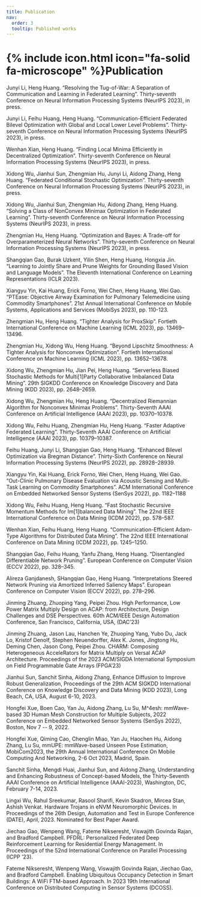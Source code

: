 ```yaml
---
title: Publication
nav:
  order: 3
  tooltip: Published works
---
```


# {% include icon.html icon="fa-solid fa-microscope" %}Publication

Junyi Li, Heng Huang. “Resolving the Tug-of-War: A Separation of Communication and Learning in Federated Learning”. Thirty-seventh Conference on Neural Information Processing Systems (NeurIPS 2023), in press.

Junyi Li, Feihu Huang, Heng Huang. “Communication-Efficient Federated Bilevel Optimization with Global and Local Lower Level Problems”. Thirty-seventh Conference on Neural Information Processing Systems (NeurIPS 2023), in press.

Wenhan Xian, Heng Huang. “Finding Local Minima Efficiently in Decentralized Optimization”. Thirty-seventh Conference on Neural Information Processing Systems (NeurIPS 2023), in press.

Xidong Wu, Jianhui Sun, Zhengmian Hu, Junyi Li, Aidong Zhang, Heng Huang. “Federated Conditional Stochastic Optimization”. Thirty-seventh Conference on Neural Information Processing Systems (NeurIPS 2023), in press.

Xidong Wu, Jianhui Sun, Zhengmian Hu, Aidong Zhang, Heng Huang. “Solving a Class of NonConvex Minimax Optimization in Federated Learning”. Thirty-seventh Conference on Neural Information Processing Systems (NeurIPS 2023), in press.

Zhengmian Hu, Heng Huang. “Optimization and Bayes: A Trade-off for Overparameterized Neural Networks”. Thirty-seventh Conference on Neural Information Processing Systems (NeurIPS 2023), in press.

Shangqian Gao, Burak Uzkent, Yilin Shen, Heng Huang, Hongxia Jin. “Learning to Jointly Share and Prune Weights for Grounding Based Vision and Language Models”. The Eleventh International Conference on Learning Representations (ICLR 2023).

Xiangyu Yin, Kai Huang, Erick Forno, Wei Chen, Heng Huang, Wei Gao. “PTEase: Objective Airway Examination for Pulmonary Telemedicine using Commodity Smartphones”. 21st Annual International Conference on Mobile Systems, Applications and Services (MobiSys 2023), pp. 110-123.

Zhengmian Hu, Heng Huang. “Tighter Analysis for ProxSkip”. Fortieth International Conference on Machine Learning (ICML 2023), pp. 13469–13496.

Zhengmian Hu, Xidong Wu, Heng Huang. “Beyond Lipschitz Smoothness: A Tighter Analysis for Nonconvex Optimization”. Fortieth International Conference on Machine Learning (ICML 2023), pp. 13652–13678.

Xidong Wu, Zhengmian Hu, Jian Pei, Heng Huang. “Serverless Biased Stochastic Methods for Multi[1]Party Collaborative Imbalanced Data Mining”. 29th SIGKDD Conference on Knowledge Discovery and Data Mining (KDD 2023), pp. 2648–2659.

Xidong Wu, Zhengmian Hu, Heng Huang. “Decentralized Riemannian Algorithm for Nonconvex Minimax Problems”. Thirty-Seventh AAAI Conference on Artificial Intelligence (AAAI 2023), pp. 10370–10378.

Xidong Wu, Feihu Huang, Zhengmian Hu, Heng Huang. “Faster Adaptive Federated Learning”. Thirty-Seventh AAAI Conference on Artificial Intelligence (AAAI 2023), pp. 10379–10387.

Feihu Huang, Junyi Li, Shangqian Gao, Heng Huang. “Enhanced Bilevel Optimization via Bregman Distance”. Thirty-Sixth Conference on Neural Information Processing Systems (NeurIPS 2022), pp. 28928–28939.

Xiangyu Yin, Kai Huang, Erick Forno, Wei Chen, Heng Huang, Wei Gao. “Out-Clinic Pulmonary Disease Evaluation via Acoustic Sensing and Multi-Task Learning on Commodity Smartphones”. ACM International Conference on Embedded Networked Sensor Systems (SenSys 2022), pp. 1182–1188

Xidong Wu, Feihu Huang, Heng Huang. “Fast Stochastic Recursive Momentum Methods for Im[1]balanced Data Mining”. The 22nd IEEE International Conference on Data Mining (ICDM 2022), pp. 578–587.

Wenhan Xian, Feihu Huang, Heng Huang. “Communication-Efficient Adam-Type Algorithms for Distributed Data Mining”. The 22nd IEEE International Conference on Data Mining (ICDM 2022), pp. 1245–1250.

Shangqian Gao, Feihu Huang, Yanfu Zhang, Heng Huang. “Disentangled Differentiable Network Pruning”. European Conference on Computer Vision (ECCV 2022), pp. 328–345.

Alireza Ganjdanesh, SHangqian Gao, Heng Huang. “Interpretations Steered Network Pruning via Amortized Inferred Saliency Maps”. European Conference on Computer Vision (ECCV 2022), pp. 278–296.

Jinming Zhuang, Zhuoping Yang, Peipei Zhou. High Performance, Low Power Matrix Multiply Design on ACAP: from Architecture, Design Challenges and DSE Perspectives. 60th ACM/IEEE Design Automation Conference, San Francisco, California, USA, (DAC’23)

Jinming Zhuang, Jason Lau, Hanchen Ye, Zhuoping Yang, Yubo Du, Jack Lo, Kristof Denolf, Stephen Neuendorffer, Alex K. Jones, Jingtong Hu, Deming Chen, Jason Cong, Peipei Zhou. CHARM: Composing Heterogeneous AcceleRators for Matrix Multiply on Versal ACAP Architecture. Proceedings of the 2023 ACM/SIGDA International Symposium on Field Programmable Gate Arrays (FPGA’23)

Jianhui Sun, Sanchit Sinha, Aidong Zhang, Enhance Diffusion to Improve Robust Generalization, Proceedings of the 29th ACM SIGKDD International Conference on Knowledge Discovery and Data Mining (KDD 2023), Long Beach, CA, USA, August 6-10, 2023.

Hongfei Xue, Boen Cao, Yan Ju, Aidong Zhang, Lu Su, M^4esh: mmWave-based 3D Human Mesh Construction for Multiple Subjects, 2022 Conference on Embedded Networked Sensor Systems (SenSys 2022), Boston, Nov 7 -- 9, 2022.

Hongfei Xue, Qiming Cao, Chenglin Miao, Yan Ju, Haochen Hu, Aidong Zhang, Lu Su, mmUPE: mmWave-based Unseen Pose Estimation, MobiCom2023, the 29th Annual International Conference On Mobile Computing And Networking, 2-6 Oct 2023, Madrid, Spain.

Sanchit Sinha, Mengdi Huai, Jianhui Sun, and Aidong Zhang, Understanding and Enhancing Robustness of Concept-based Models, the Thirty-Seventh AAAI Conference on Artificial Intelligence (AAAI-2023), Washington, DC, February 7-14, 2023.

Lingxi Wu, Rahul Sreekumar, Rasool Sharifi, Kevin Skadron, Mircea Stan, Ashish Venkat. Hardware Trojans in eNVM Neuromorphic Devices. In Proceedings of the 26th Design, Automation and Test in Europe Conference (DATE), April, 2023. Nominated for Best Paper Award.

Jiechao Gao, Wenpeng Wang, Fateme Nikseresht, Viswajith Govinda Rajan, and Bradford Campbell. PFDRL: Personalized Federated Deep Reinforcement Learning for Residential Energy Management. In Proceedings of the 52nd International Conference on Parallel Processing (ICPP ’23).

Fateme Nikseresht, Wenpeng Wang, Viswajith Govinda Rajan, Jiechao Gao, and Bradford Campbell. Enabling Ubiquitous Occupancy Detection in Smart Buildings: A WiFi FTM-based Approach. In 2023 19th International Conference on Distributed Computing in Sensor Systems (DCOSS).

<!-- Lorem ipsum dolor sit amet, consectetur adipiscing elit, sed do eiusmod tempor incididunt ut labore et dolore magna aliqua.
Ut enim ad minim veniam, quis nostrud exercitation ullamco laboris nisi ut aliquip ex ea commodo consequat.

{% include section.html %}

## Highlighted

{% include citation.html lookup="Open collaborative writing with Manubot" style="rich" %}

{% include section.html %}

## All

{% include search-box.html %}

{% include search-info.html %}

{% include list.html data="citations" component="citation" style="rich" %} -->
